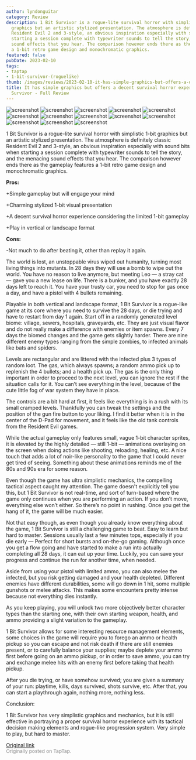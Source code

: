 ```yaml
---
author: lyndonguitar
category: Review
description: 1 Bit Survivor is a rogue-lite survival horror with simplistic 1-bit
  graphics but an artistic stylized presentation. The atmosphere is definitely classic
  Resident Evil 2 and 3-style, an obvious inspiration especially with sound bits when
  starting a session complete with typewriter sounds to tell the story, and the menacing
  sound effects that you hear. The comparison however ends there as the gameplay features
  a 1-bit retro game design and monochromatic graphics.
featured: false
pubDate: 2023-02-10
tags:
- taptap
- 1-bit-survivor-(roguelike)
thumb: /images/reviews/2023-02-10-it-has-simple-graphics-but-offers-a-decent-survival-horror-experience--1-bit-survivor---f-0.avif
title: It has simple graphics but offers a decent survival horror experience | 1 Bit
  Survivor - Full Review
---
```


<div class="gallery">
  <img src="/images/reviews/2023-02-10-it-has-simple-graphics-but-offers-a-decent-survival-horror-experience--1-bit-survivor---f-0.avif" alt="screenshot" />
  <img src="/images/reviews/2023-02-10-it-has-simple-graphics-but-offers-a-decent-survival-horror-experience--1-bit-survivor---f-1.avif" alt="screenshot" />
  <img src="/images/reviews/2023-02-10-it-has-simple-graphics-but-offers-a-decent-survival-horror-experience--1-bit-survivor---f-2.avif" alt="screenshot" />
  <img src="/images/reviews/2023-02-10-it-has-simple-graphics-but-offers-a-decent-survival-horror-experience--1-bit-survivor---f-3.avif" alt="screenshot" />
  <img src="/images/reviews/2023-02-10-it-has-simple-graphics-but-offers-a-decent-survival-horror-experience--1-bit-survivor---f-4.avif" alt="screenshot" />
  <img src="/images/reviews/2023-02-10-it-has-simple-graphics-but-offers-a-decent-survival-horror-experience--1-bit-survivor---f-5.avif" alt="screenshot" />
  <img src="/images/reviews/2023-02-10-it-has-simple-graphics-but-offers-a-decent-survival-horror-experience--1-bit-survivor---f-6.avif" alt="screenshot" />
  <img src="/images/reviews/2023-02-10-it-has-simple-graphics-but-offers-a-decent-survival-horror-experience--1-bit-survivor---f-7.avif" alt="screenshot" />
  <img src="/images/reviews/2023-02-10-it-has-simple-graphics-but-offers-a-decent-survival-horror-experience--1-bit-survivor---f-8.avif" alt="screenshot" />
  <img src="/images/reviews/2023-02-10-it-has-simple-graphics-but-offers-a-decent-survival-horror-experience--1-bit-survivor---f-9.avif" alt="screenshot" />
  <img src="/images/reviews/2023-02-10-it-has-simple-graphics-but-offers-a-decent-survival-horror-experience--1-bit-survivor---f-10.avif" alt="screenshot" />
  <img src="/images/reviews/2023-02-10-it-has-simple-graphics-but-offers-a-decent-survival-horror-experience--1-bit-survivor---f-11.avif" alt="screenshot" />
  <img src="/images/reviews/2023-02-10-it-has-simple-graphics-but-offers-a-decent-survival-horror-experience--1-bit-survivor---f-12.avif" alt="screenshot" />
</div>

1 Bit Survivor is a rogue-lite survival horror with simplistic 1-bit graphics but an artistic stylized presentation. The atmosphere is definitely classic Resident Evil 2 and 3-style, an obvious inspiration especially with sound bits when starting a session complete with typewriter sounds to tell the story, and the menacing sound effects that you hear. The comparison however ends there as the gameplay features a 1-bit retro game design and monochromatic graphics.


**Pros:**


+Simple gameplay but will engage your mind

+Charming stylized 1-bit visual presentation

+A decent survival horror experience considering the limited 1-bit gameplay

+Play in vertical or landscape format


**Cons:**


-Not much to do after beating it, other than replay it again.

The world is lost, an unstoppable virus wiped out humanity, turning most living things into mutants. In 28 days they will use a bomb to wipe out the world. You have no reason to live anymore, but meeting Leo — a stray cat — gave you a new lease on life. There is a bunker, and you have exactly 28 days left to reach it. You have your trusty car, you need to stop for gas once a day, and have a pistol with 4 bullets remaining.

Playable in both vertical and landscape format, 1 Bit Survivor is a rogue-like game at its core where you need to survive the 28 days, or die trying and have to restart from day 1 again. Start off in a randomly generated level biome: village, sewers, hospitals, graveyards, etc. They are just visual flavor and do not really make a difference with enemies or item spawns. Every 7 days the biomed changes and the game gets slightly harder. There are nine different enemy types ranging from the simple zombies, to infected animals like bats and spiders.

Levels are rectangular and are littered with the infected plus 3 types of random loot. The gas, which always spawns; a random ammo pick up to replenish the 4 bullets; and a health pick up. The gas is the only thing important in order to proceed to the next level, you can ignore the rest if the situation calls for it. You can’t see everything in the level, because of the cute little fog of war system they have in place.

The controls are a bit hard at first, it feels like everything is in a rush with its small cramped levels. Thankfully you can tweak the settings and the position of the gun fire button to your liking. I find it better when it is in the center of the D-Pad for movement, and it feels like the old tank controls from the Resident Evil games.

While the actual gameplay only features small, vague 1-bit character sprites, it is elevated by the highly detailed — still 1-bit — animations overlaying on the screen when doing actions like shooting, reloading, healing, etc. A nice touch that adds a lot of noir-like personality to the game that I could never get tired of seeing. Something about these animations reminds me of the 80s and 90s era for some reason.

Even though the game has ultra simplistic mechanics, the compelling tactical aspect caught my attention. The game doesn't explicitly tell you this, but 1 Bit Survivor is not real-time, and sort of turn-based where the game only continues when you are performing an action. If you don’t move, everything else won’t either. So there’s no point in rushing. Once you get the hang of it, the game will be much easier.

Not that easy though, as even though you already know everything about the game, 1 Bit Survivor is still a challenging game to beat. Easy to learn but hard to master. Sessions usually last a few minutes tops, especially if you die early — Perfect for short bursts and on-the-go gaming. Although once you get a flow going and have started to make a run into actually completing all 28 days, it can eat up your time. Luckily, you can save your progress and continue the run for another time, when needed.

Aside from using your pistol with limited ammo, you can also melee the infected, but you risk getting damaged and your health depleted. Different enemies have different durabilities, some will go down in 1 hit, some multiple gunshots or melee attacks. This makes some encounters pretty intense because not everything dies instantly.

As you keep playing, you will unlock two more objectively better character types than the starting one, with their own starting weapon, health, and ammo providing a slight variation to the gameplay.

1 Bit Survivor allows for some interesting resource management elements, some choices in the game will require you to forego an ammo or health pickup so you can escape and not risk death if there are still enemies present, or to carefully balance your supplies; maybe deplete your ammo first before going on an ammo pickup, or in order to save ammo, you can try and exchange melee hits with an enemy first before taking that health pickup.

After you die trying, or have somehow survived; you are given a summary of your run: playtime, kills, days survived, shots survive, etc. After that, you can start a playthrough again, nothing more, nothing less.

Conclusion:

1 Bit Survivor has very simplistic graphics and mechanics, but it is still effective in portraying a proper survival horror experience with its tactical decision making elements and rogue-like progression system. Very simple to play, but hard to master.

[Original link](https://www.taptap.io/post/4492522)<br><span style="font-size: 0.95em; color: #888;">Originally posted on TapTap.</span>